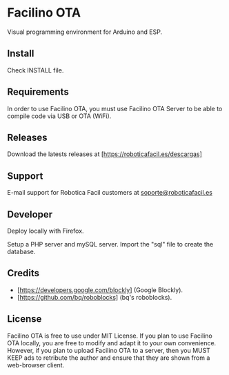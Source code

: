 Facilino OTA
=========

Visual programming environment for Arduino and ESP.


Install
-------

Check INSTALL file.


Requirements
------------

In order to use Facilino OTA, you must use Facilino OTA Server to be able to compile code via USB or OTA (WiFi).


Releases
---------

Download the latests releases at [https://roboticafacil.es/descargas]

Support
-------

E-mail support for Robotica Facil customers at <soporte@roboticafacil.es>


Developer
---------

Deploy locally with Firefox.

Setup a PHP server and mySQL server. Import the "sql" file to create the database.

Credits
-------

* [https://developers.google.com/blockly] (Google Blockly).
* [https://github.com/bq/roboblocks] (bq's roboblocks).


License
-------

Facilino OTA is free to use under MIT License.
If you plan to use Facilino OTA locally, you are free to modify and adapt it to your own convenience.
However, if you plan to upload Facilino OTA to a server, then you MUST KEEP ads to retribute the author and ensure that they are shown from a web-browser client. 
